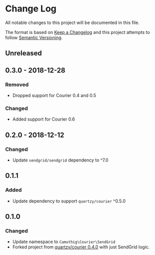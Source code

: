 # Change Log

All notable changes to this project will be documented in this file.

The format is based on [Keep a Changelog](http://keepachangelog.com/en/1.0.0/)
and this project attempts to follow [Semantic Versioning](http://semver.org/spec/v2.0.0.html).

## Unreleased

## 0.3.0 - 2018-12-28

### Removed

* Dropped support for Courier 0.4 and 0.5

### Changed

* Added support for Courier 0.6

## 0.2.0 - 2018-12-12

### Changed

* Update `sendgrid/sendgrid` dependency to ^7.0

## 0.1.1

### Added

* Update dependency to support `quartzy/courier` ^0.5.0

## 0.1.0

### Changed

* Update namespace to `Camuthig\Courier\SendGrid`
* Forked project from [quartzy/courier 0.4.0](https://github.com/quartzy/courier) with just SendGrid logic.
